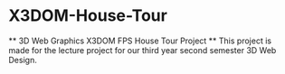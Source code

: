 # X3DOM-House-Tour
** 3D Web Graphics X3DOM FPS House Tour Project **
 This project is made for the lecture project for our third year second semester 3D Web Design.